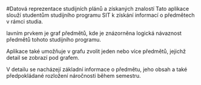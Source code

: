 #Datová reprezentace studijních plánů a získaných znalostí
Tato aplikace slouží studentům studijního programu SIT k získání informací o předmětech v rámci studia.

lavním prvkem je graf předmětů, kde je znázorněna logická návaznost předmětů tohoto studijního programu.

Aplikace také umožňuje v grafu zvolit jeden nebo více předmětů, jejichž detail se zobrazí pod grafem.

V detailu se nacházejí základní informace o předmětu, jeho obsah a také předpokládané rozložení náročnosti během semestru.